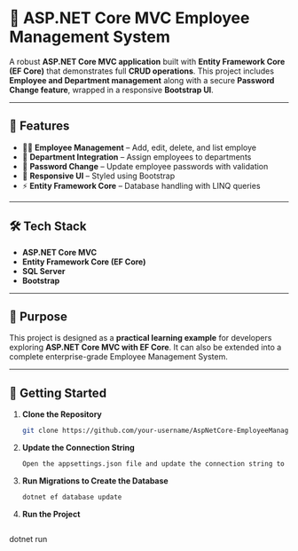 # 🚀 ASP.NET Core MVC Employee Management System

A robust **ASP.NET Core MVC application** built with **Entity Framework Core (EF Core)** that demonstrates full **CRUD operations**. This project includes **Employee and Department management** along with a secure **Password Change feature**, wrapped in a responsive **Bootstrap UI**.

---

## 🔹 Features
- 👨‍💼 **Employee Management** – Add, edit, delete, and list employe
- 🏢 **Department Integration** – Assign employees to departments
- 🔑 **Password Change** – Update employee passwords with validation
- 🎨 **Responsive UI** – Styled using Bootstrap
- ⚡ **Entity Framework Core** – Database handling with LINQ queries

---

## 🛠️ Tech Stack
- **ASP.NET Core MVC**
- **Entity Framework Core (EF Core)**
- **SQL Server**
- **Bootstrap**

---

## 🎯 Purpose
This project is designed as a **practical learning example** for developers exploring **ASP.NET Core MVC with EF Core**. It can also be extended into a complete enterprise-grade Employee Management System.

---

## 🚀 Getting Started

1. **Clone the Repository**  
   ```bash
   git clone https://github.com/your-username/AspNetCore-EmployeeManagementSystem.git
2. **Update the Connection String**  
   ```bash
   Open the appsettings.json file and update the connection string to match your database configuration.

3. **Run Migrations to Create the Database**  
   ```bash
   dotnet ef database update


4. **Run the Project**  
   ```bash
  dotnet run
